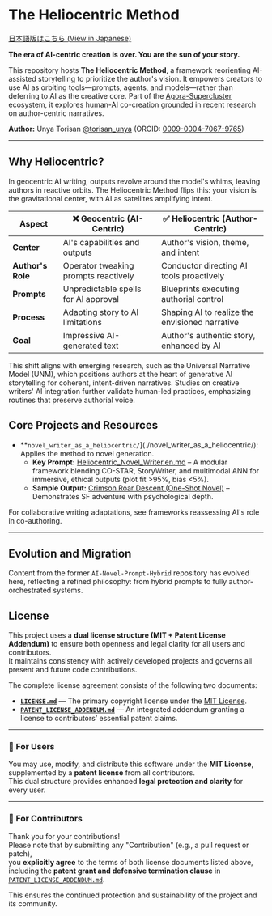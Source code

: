 # The Heliocentric Method

[日本語版はこちら (View in Japanese)](./README.ja.md)

**The era of AI-centric creation is over. You are the sun of your story.**

This repository hosts **The Heliocentric Method**, a framework reorienting AI-assisted storytelling to prioritize the author's vision. It empowers creators to use AI as orbiting tools—prompts, agents, and models—rather than deferring to AI as the creative core. Part of the [Agora-Supercluster](https://github.com/torisan-unya/Agora-Supercluster) ecosystem, it explores human-AI co-creation grounded in recent research on author-centric narratives.

**Author:** Unya Torisan [@torisan_unya](https://x.com/torisan_unya) (ORCID: [0009-0004-7067-9765](https://orcid.org/0009-0004-7067-9765))

---

## Why Heliocentric?

In geocentric AI writing, outputs revolve around the model's whims, leaving authors in reactive orbits. The Heliocentric Method flips this: your vision is the gravitational center, with AI as satellites amplifying intent.

| Aspect          | ❌ Geocentric (AI-Centric)                  | ✅ Heliocentric (Author-Centric)                  |
|-----------------|--------------------------------------------|-------------------------------------------------|
| **Center**      | AI's capabilities and outputs              | Author's vision, theme, and intent              |
| **Author's Role**| Operator tweaking prompts reactively       | Conductor directing AI tools proactively        |
| **Prompts**     | Unpredictable spells for AI approval       | Blueprints executing authorial control          |
| **Process**     | Adapting story to AI limitations           | Shaping AI to realize the envisioned narrative  |
| **Goal**        | Impressive AI-generated text               | Author's authentic story, enhanced by AI        |

This shift aligns with emerging research, such as the Universal Narrative Model (UNM), which positions authors at the heart of generative AI storytelling for coherent, intent-driven narratives. Studies on creative writers' AI integration further validate human-led practices, emphasizing routines that preserve authorial voice.

## Core Projects and Resources

- **`novel_writer_as_a_heliocentric/`](./novel_writer_as_a_heliocentric/): Applies the method to novel generation.
  - **Key Prompt:** [Heliocentric_Novel_Writer.en.md](./novel_writer_as_a_heliocentric/prompts/en/Heliocentric_Novel_Writer.en.md) – A modular framework blending CO-STAR, StoryWriter, and multimodal ANN for immersive, ethical outputs (plot fit >95%, bias <5%).
  - **Sample Output:** [Crimson Roar Descent (One-Shot Novel)](./novel_writer_as_a_heliocentric/prompts/en/examples/ai-novelAI-Novel-Prompt-Hybrid-generated-sample-crimson-roar-descent-one-shot.md) – Demonstrates SF adventure with psychological depth.

For collaborative writing adaptations, see frameworks reassessing AI's role in co-authoring.

---

## Evolution and Migration

Content from the former `AI-Novel-Prompt-Hybrid` repository has evolved here, reflecting a refined philosophy: from hybrid prompts to fully author-orchestrated systems.

## License

This project uses a **dual license structure (MIT + Patent License Addendum)** to ensure both openness and legal clarity for all users and contributors.  
It maintains consistency with actively developed projects and governs all present and future code contributions.

The complete license agreement consists of the following two documents:

- **[`LICENSE.md`](LICENSE.md)** — The primary copyright license under the [MIT License](https://opensource.org/licenses/MIT).  
- **[`PATENT_LICENSE_ADDENDUM.md`](PATENT_LICENSE_ADDENDUM.md)** — An integrated addendum granting a license to contributors’ essential patent claims.

---

### 🔹 For Users

You may use, modify, and distribute this software under the **MIT License**,  
supplemented by a **patent license** from all contributors.  
This dual structure provides enhanced **legal protection and clarity** for every user.

---

### 🔹 For Contributors

Thank you for your contributions!  
Please note that by submitting any "Contribution" (e.g., a pull request or patch),  
you **explicitly agree** to the terms of both license documents listed above,  
including the **patent grant and defensive termination clause** in  
[`PATENT_LICENSE_ADDENDUM.md`](PATENT_LICENSE_ADDENDUM.md).

This ensures the continued protection and sustainability of the project and its community.

